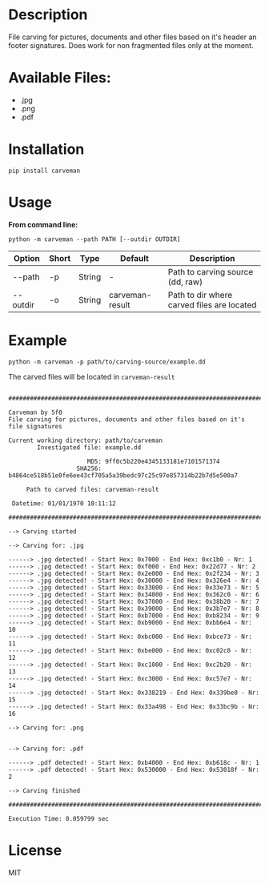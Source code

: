 # Description

File carving for pictures, documents and other files based on it's header an footer signatures. Does work for non fragmented files only at the moment.

# Available Files:

- .jpg
- .png
- .pdf

# Installation

`pip install carveman`

# Usage

**From command line:**

`python -m carveman --path PATH [--outdir OUTDIR]`

| Option | Short | Type | Default | Description |
|---|---|---|---|---|
|--path | -p | String | - | Path to carving source (dd, raw) |
|--outdir | -o | String | carveman-result | Path to dir where carved files are located |


# Example

`python -m carveman -p path/to/carving-source/example.dd`

The carved files will be located in `carveman-result`

```

###########################################################################################

Carveman by 5f0
File carving for pictures, documents and other files based on it's file signatures

Current working directory: path/to/carveman
        Investigated file: example.dd

                      MD5: 9ff0c5b220e4345133181e7101571374
                   SHA256: b4864ce518b51e0fe6ee43cf705a5a39bedc97c25c97e857314b22b7d5e500a7

     Path to carved files: carveman-result

 Datetime: 01/01/1970 10:11:12

###########################################################################################

--> Carving started

--> Carving for: .jpg

------> .jpg detected! - Start Hex: 0x7000 - End Hex: 0xc1b0 - Nr: 1
------> .jpg detected! - Start Hex: 0xf000 - End Hex: 0x22d77 - Nr: 2
------> .jpg detected! - Start Hex: 0x2e000 - End Hex: 0x2f234 - Nr: 3
------> .jpg detected! - Start Hex: 0x30000 - End Hex: 0x326e4 - Nr: 4
------> .jpg detected! - Start Hex: 0x33000 - End Hex: 0x33e73 - Nr: 5
------> .jpg detected! - Start Hex: 0x34000 - End Hex: 0x362c0 - Nr: 6
------> .jpg detected! - Start Hex: 0x37000 - End Hex: 0x38b20 - Nr: 7
------> .jpg detected! - Start Hex: 0x39000 - End Hex: 0x3b7e7 - Nr: 8
------> .jpg detected! - Start Hex: 0xb7000 - End Hex: 0xb8234 - Nr: 9
------> .jpg detected! - Start Hex: 0xb9000 - End Hex: 0xbb6e4 - Nr: 10
------> .jpg detected! - Start Hex: 0xbc000 - End Hex: 0xbce73 - Nr: 11
------> .jpg detected! - Start Hex: 0xbe000 - End Hex: 0xc02c0 - Nr: 12
------> .jpg detected! - Start Hex: 0xc1000 - End Hex: 0xc2b20 - Nr: 13
------> .jpg detected! - Start Hex: 0xc3000 - End Hex: 0xc57e7 - Nr: 14
------> .jpg detected! - Start Hex: 0x338219 - End Hex: 0x339be0 - Nr: 15
------> .jpg detected! - Start Hex: 0x33a498 - End Hex: 0x33bc9b - Nr: 16

--> Carving for: .png


--> Carving for: .pdf

------> .pdf detected! - Start Hex: 0xb4000 - End Hex: 0xb618c - Nr: 1
------> .pdf detected! - Start Hex: 0x530000 - End Hex: 0x53018f - Nr: 2

--> Carving finished

###########################################################################################

Execution Time: 0.059799 sec
```


# License

MIT
